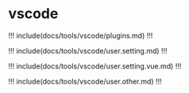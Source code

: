 # vscode

!!! include(docs/tools/vscode/plugins.md) !!!

!!! include(docs/tools/vscode/user.setting.md) !!!

!!! include(docs/tools/vscode/user.setting.vue.md) !!!

!!! include(docs/tools/vscode/user.other.md) !!!
